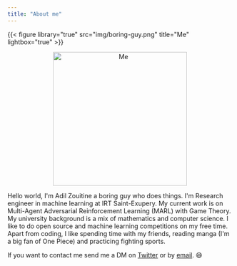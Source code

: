 ```yaml
---
title: "About me"
---
```

{{< figure library="true" src="img/boring-guy.png" title="Me" lightbox="true" >}}
<div align="center" >
  <img height="300px" src="img/boring-guy.png" alt="Me">
  <br>
</div>


Hello world,
I'm Adil Zouitine a boring guy who does things.
I'm Research engineer in machine learning at IRT Saint-Exupery. My current work is on Multi-Agent Adversarial Reinforcement Learning (MARL) with Game Theory.
My university background is a mix of mathematics and computer science.
I like to do open source and machine learning competitions on my free time.
Apart from coding, I like spending time with my friends, reading manga (I'm a big fan of One Piece) and practicing fighting sports.

If you want to contact me send me a DM on [Twitter](https://twitter.com/AdilZtn) or by [email](mailto:adilzouitinegm@gmail.com). :smile: